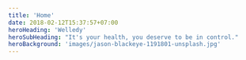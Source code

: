 ```yaml
---
title: 'Home'
date: 2018-02-12T15:37:57+07:00
heroHeading: 'Welledy'
heroSubHeading: "It's your health, you deserve to be in control."
heroBackground: 'images/jason-blackeye-1191801-unsplash.jpg'
---
```


